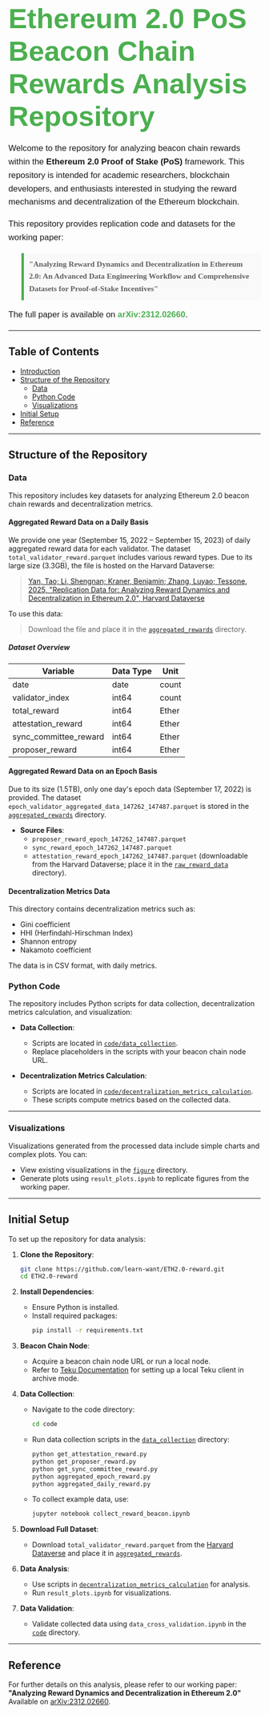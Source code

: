 # <span style="font-family: Arial, sans-serif; font-size: 2em; color: #4CAF50;">Ethereum 2.0 PoS Beacon Chain Rewards Analysis Repository</span>

<p style="font-family: Arial, sans-serif; font-size: 1.2em; line-height: 1.6;">
Welcome to the repository for analyzing beacon chain rewards within the <strong>Ethereum 2.0 Proof of Stake (PoS)</strong> framework. This repository is intended for academic researchers, blockchain developers, and enthusiasts interested in studying the reward mechanisms and decentralization of the Ethereum blockchain.
</p>

<p style="font-family: Arial, sans-serif; font-size: 1.2em; line-height: 1.6;">
This repository provides replication code and datasets for the working paper:
</p>

<blockquote style="background-color: #f9f9f9; border-left: 5px solid #4CAF50; padding: 10px; font-family: Georgia, serif; font-size: 1.1em; line-height: 1.6;">
<strong>"Analyzing Reward Dynamics and Decentralization in Ethereum 2.0: An Advanced Data Engineering Workflow and Comprehensive Datasets for Proof-of-Stake Incentives"</strong>
</blockquote>

<p style="font-family: Arial, sans-serif; font-size: 1.2em; line-height: 1.6;">
The full paper is available on <a href="https://arxiv.org/abs/2312.02660" style="color: #4CAF50; text-decoration: none;"><strong>arXiv:2312.02660</strong></a>.
</p>


---

## Table of Contents
- [Introduction](#ethereum-20-pos-beacon-chain-rewards-analysis-repository)
- [Structure of the Repository](#structure-of-the-repository)
  - [Data](#data)
  - [Python Code](#python-code)
  - [Visualizations](#visualizations)
- [Initial Setup](#initial-setup)
- [Reference](#reference)

---

## Structure of the Repository

### Data
This repository includes key datasets for analyzing Ethereum 2.0 beacon chain rewards and decentralization metrics.

#### Aggregated Reward Data on a Daily Basis
We provide one year (September 15, 2022 – September 15, 2023) of daily aggregated reward data for each validator. The dataset `total_validator_reward.parquet` includes various reward types. Due to its large size (3.3GB), the file is hosted on the Harvard Dataverse:

> [Yan, Tao; Li, Shengnan; Kraner, Benjamin; Zhang, Luyao; Tessone, 2025, "Replication Data for: Analyzing Reward Dynamics and Decentralization in Ethereum 2.0", Harvard Dataverse](https://doi.org/10.7910/DVN/HG36LO)

To use this data:
> Download the file and place it in the [`aggregated_rewards`](data/raw_reward_data/aggregated_rewards) directory.

##### Dataset Overview
| **Variable**               | **Data Type** | **Unit** |
|----------------------------|---------------|----------|
| date                       | date          | count    |
| validator_index            | int64         | count    |
| total_reward               | int64         | Ether    |
| attestation_reward         | int64         | Ether    |
| sync_committee_reward      | int64         | Ether    |
| proposer_reward            | int64         | Ether    |

#### Aggregated Reward Data on an Epoch Basis
Due to its size (1.5TB), only one day's epoch data (September 17, 2022) is provided. The dataset `epoch_validator_aggregated_data_147262_147487.parquet` is stored in the [`aggregated_rewards`](data/raw_reward_data/aggregated_rewards) directory.

- **Source Files**:
  - `proposer_reward_epoch_147262_147487.parquet`
  - `sync_reward_epoch_147262_147487.parquet`
  - `attestation_reward_epoch_147262_147487.parquet` (downloadable from the Harvard Dataverse; place it in the [`raw_reward_data`](data/raw_reward_data) directory).

#### Decentralization Metrics Data
This directory contains decentralization metrics such as:
- Gini coefficient
- HHI (Herfindahl-Hirschman Index)
- Shannon entropy
- Nakamoto coefficient

The data is in CSV format, with daily metrics.



### Python Code
The repository includes Python scripts for data collection, decentralization metrics calculation, and visualization:

- **Data Collection**:
  - Scripts are located in [`code/data_collection`](code/data_collection).
  - Replace placeholders in the scripts with your beacon chain node URL.

- **Decentralization Metrics Calculation**:
  - Scripts are located in [`code/decentralization_metrics_calculation`](code/decentralization_metrics_calculation).
  - These scripts compute metrics based on the collected data.

---

### Visualizations
Visualizations generated from the processed data include simple charts and complex plots. You can:

- View existing visualizations in the [`figure`](figure) directory.
- Generate plots using `result_plots.ipynb` to replicate figures from the working paper.

---

## Initial Setup
To set up the repository for data analysis:

1. **Clone the Repository**:
   ```bash
   git clone https://github.com/learn-want/ETH2.0-reward.git
   cd ETH2.0-reward
   ```

2. **Install Dependencies**:
   - Ensure Python is installed.
   - Install required packages:
     ```bash
     pip install -r requirements.txt
     ```

3. **Beacon Chain Node**:
   - Acquire a beacon chain node URL or run a local node.
   - Refer to [Teku Documentation](https://docs.teku.consensys.io/development/get-started/start-teku) for setting up a local Teku client in archive mode.

4. **Data Collection**:
   - Navigate to the code directory:
     ```bash
     cd code
     ```
   - Run data collection scripts in the [`data_collection`](code/data_collection) directory:
     ```bash
     python get_attestation_reward.py
     python get_proposer_reward.py
     python get_sync_committee_reward.py
     python aggregated_epoch_reward.py
     python aggregated_daily_reward.py
     ```
   - To collect example data, use:
     ```bash
     jupyter notebook collect_reward_beacon.ipynb
     ```

5. **Download Full Dataset**:
   - Download `total_validator_reward.parquet` from the [Harvard Dataverse](https://doi.org/10.7910/DVN/HG36LO) and place it in [`aggregated_rewards`](data/raw_reward_data/aggregated_rewards).

6. **Data Analysis**:
   - Use scripts in [`decentralization_metrics_calculation`](code/decentralization_metrics_calculation) for analysis.
   - Run `result_plots.ipynb` for visualizations.

7. **Data Validation**:
   - Validate collected data using `data_cross_validation.ipynb` in the [`code`](code) directory.

---

## Reference
For further details on this analysis, please refer to our working paper:  
**"Analyzing Reward Dynamics and Decentralization in Ethereum 2.0"**  
Available on [arXiv:2312.02660](https://arxiv.org/abs/2312.02660).
